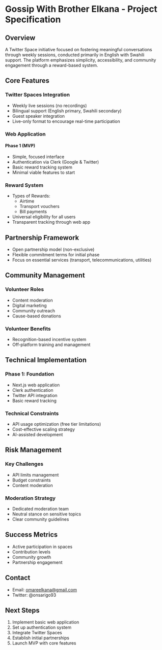 # Gossip With Brother Elkana - Project Specification

## Overview
A Twitter Space initiative focused on fostering meaningful conversations through weekly sessions, conducted primarily in English with Swahili support. The platform emphasizes simplicity, accessibility, and community engagement through a reward-based system.

## Core Features
### Twitter Spaces Integration
- Weekly live sessions (no recordings)
- Bilingual support (English primary, Swahili secondary)
- Guest speaker integration
- Live-only format to encourage real-time participation

### Web Application
#### Phase 1 (MVP)
- Simple, focused interface
- Authentication via Clerk (Google & Twitter)
- Basic reward tracking system
- Minimal viable features to start

### Reward System
- Types of Rewards:
  - Airtime
  - Transport vouchers
  - Bill payments
- Universal eligibility for all users
- Transparent tracking through web app

## Partnership Framework
- Open partnership model (non-exclusive)
- Flexible commitment terms for initial phase
- Focus on essential services (transport, telecommunications, utilities)

## Community Management
### Volunteer Roles
- Content moderation
- Digital marketing
- Community outreach
- Cause-based donations

### Volunteer Benefits
- Recognition-based incentive system
- Off-platform training and management

## Technical Implementation
### Phase 1: Foundation
- Next.js web application
- Clerk authentication
- Twitter API integration
- Basic reward tracking

### Technical Constraints
- API usage optimization (free tier limitations)
- Cost-effective scaling strategy
- AI-assisted development

## Risk Management
### Key Challenges
- API limits management
- Budget constraints
- Content moderation

### Moderation Strategy
- Dedicated moderation team
- Neutral stance on sensitive topics
- Clear community guidelines

## Success Metrics
- Active participation in spaces
- Contribution levels
- Community growth
- Partnership engagement

## Contact
- Email: omareelkana@gmail.com
- Twitter: @onsarigo93

## Next Steps
1. Implement basic web application
2. Set up authentication system
3. Integrate Twitter Spaces
4. Establish initial partnerships
5. Launch MVP with core features